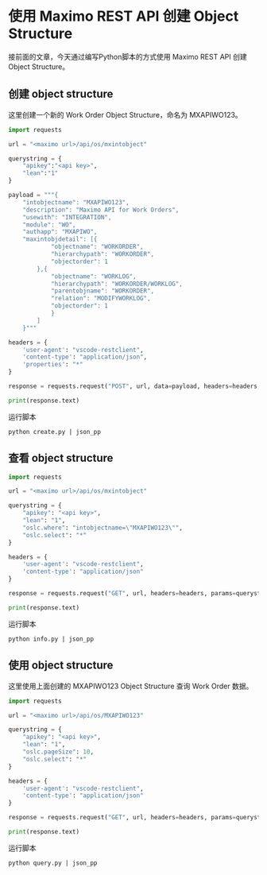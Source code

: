 # 使用 Maximo REST API 创建 Object Structure

接前面的文章，今天通过编写Python脚本的方式使用 Maximo REST API 创建Object Structure。

## 创建 object structure

这里创建一个新的 Work Order Object Structure，命名为 MXAPIWO123。

``` python
import requests

url = "<maximo url>/api/os/mxintobject"

querystring = {
    "apikey":"<api key>",
    "lean":"1"
}

payload = """{
    "intobjectname": "MXAPIWO123",
    "description": "Maximo API for Work Orders",
    "usewith": "INTEGRATION",
    "module": "WO",
    "authapp": "MXAPIWO",
    "maxintobjdetail": [{
            "objectname": "WORKORDER",
            "hierarchypath": "WORKORDER",
            "objectorder": 1
        },{
            "objectname": "WORKLOG",
            "hierarchypath": "WORKORDER/WORKLOG",
            "parentobjname": "WORKORDER",
            "relation": "MODIFYWORKLOG",
            "objectorder": 1
            }
        ]
    }"""

headers = {
    'user-agent': "vscode-restclient",
    'content-type': "application/json",
    'properties': "*"
}

response = requests.request("POST", url, data=payload, headers=headers, params=querystring)

print(response.text)
```

运行脚本

``` shell
python create.py | json_pp
```

## 查看 object structure

``` python
import requests

url = "<maximo url>/api/os/mxintobject"

querystring = {
    "apikey": "<api key>",
    "lean": "1",
    "oslc.where": "intobjectname=\"MXAPIWO123\"",
    "oslc.select": "*" 
}

headers = {
    'user-agent': "vscode-restclient",
    'content-type': "application/json"
}

response = requests.request("GET", url, headers=headers, params=querystring)

print(response.text)
```

运行脚本

``` shell
python info.py | json_pp
```

## 使用 object structure

这里使用上面创建的 MXAPIWO123 Object Structure 查询 Work Order 数据。

``` python
import requests

url = "<maximo url>/api/os/MXAPIWO123"

querystring = {
    "apikey": "<api key>",
    "lean": "1",
    "oslc.pageSize": 10,
    "oslc.select": "*" 
}

headers = {
    'user-agent': "vscode-restclient",
    'content-type': "application/json"
}

response = requests.request("GET", url, headers=headers, params=querystring)

print(response.text)
```

运行脚本

``` shell
python query.py | json_pp
```
